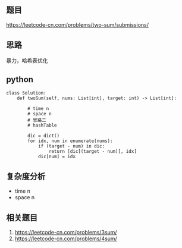 ## 题目
https://leetcode-cn.com/problems/two-sum/submissions/

## 思路
暴力，哈希表优化

## python
```python3
class Solution:
    def twoSum(self, nums: List[int], target: int) -> List[int]:

        # time n
        # space n
        # 思路二
        # hashTable

        dic = dict()
        for idx, num in enumerate(nums):
            if (target - num) in dic:
                return [dic[(target - num)], idx]
            dic[num] = idx

```

## 复杂度分析
* time n
* space n

## 相关题目
1. https://leetcode-cn.com/problems/3sum/
2. https://leetcode-cn.com/problems/4sum/
